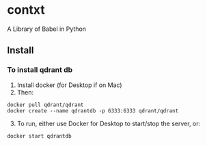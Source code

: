 # contxt
A Library of Babel in Python



## Install

### To install qdrant db

1. Install docker (for Desktop if on Mac)
2. Then:

```
docker pull qdrant/qdrant
docker create --name qdrantdb -p 6333:6333 qdrant/qdrant
```

3. To run, either use Docker for Desktop to start/stop the server, or:

```
docker start qdrantdb
```

